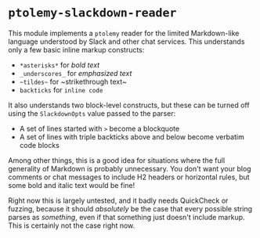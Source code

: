 # `ptolemy-slackdown-reader`

This module implements a `ptolemy` reader for the limited
Markdown-like language understood by Slack and other chat
services. This understands only a few basic inline markup
constructs:

- `*asterisks*` for *bold text*
- `_underscores_` for _emphasized text_
- `~tildes~` for ~strikethrough text~
- `backticks` for `inline code`

It also understands two block-level constructs, but these
can be turned off using the `SlackdownOpts` value passed to
the parser:

- A set of lines started with `>` become a blockquote
- A set of lines with triple backticks above and below become
  verbatim code blocks

Among other things, this is a good idea for situations where
the full generality of Markdown is probably unnecessary. You
don't want your blog comments or chat messages to include
H2 headers or horizontal rules, but some bold and italic text
would be fine!

Right now this is largely untested, and it badly needs QuickCheck
or fuzzing, because it should _absolutely_ be the case that every
possible string parses as _something_, even if that something
just doesn't include markup. This is certainly not the case
right now.
